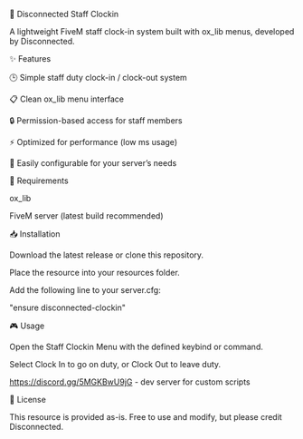 📌 Disconnected Staff Clockin

A lightweight FiveM staff clock-in system built with ox_lib menus, developed by Disconnected.

✨ Features

🕒 Simple staff duty clock-in / clock-out system

📋 Clean ox_lib menu interface

🔒 Permission-based access for staff members

⚡ Optimized for performance (low ms usage)

🎨 Easily configurable for your server’s needs

🔧 Requirements

ox_lib

FiveM server (latest build recommended)

📥 Installation

Download the latest release or clone this repository.

Place the resource into your resources folder.

Add the following line to your server.cfg:

"ensure disconnected-clockin"

🎮 Usage

Open the Staff Clockin Menu with the defined keybind or command.

Select Clock In to go on duty, or Clock Out to leave duty.

https://discord.gg/5MGKBwU9jG - dev server for custom scripts

📜 License

This resource is provided as-is. Free to use and modify, but please credit Disconnected.
